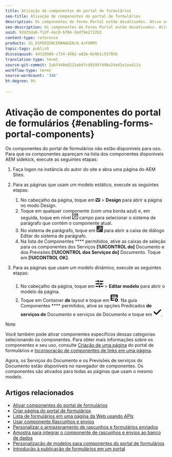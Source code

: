 ```yaml
---
title: Ativação de componentes do portal de formulários
seo-title: Ativação de componentes do portal de formulários
description: Os componentes do Forms Portal estão desativados. Ative os serviços do Documento e os grupos Previsões de serviços do Documento para ativar os componentes do Forms Portal.
seo-description: Os componentes do Forms Portal estão desativados. Ative os serviços do Documento e os grupos Previsões de serviços do Documento para ativar os componentes do Forms Portal.
uuid: 92d25da6-f1df-4ac0-bf84-2edf9e2722b3
content-type: reference
products: SG_EXPERIENCEMANAGER/6.4/FORMS
topic-tags: publish
discoiquuid: 4d318908-c724-4582-a82b-6e9b1c55705b
translation-type: tm+mt
source-git-commit: 2abf448e0231eb6fcd9295f498a24e81e1ead11a
workflow-type: tm+mt
source-wordcount: '346'
ht-degree: 0%

---
```



# Ativação de componentes do portal de formulários {#enabling-forms-portal-components}

Os componentes do portal de formulários não estão disponíveis para uso. Para que os componentes apareçam na lista dos componentes disponíveis AEM sidekick, execute as seguintes etapas:

1. Faça logon na instância do autor do site e abra uma página do AEM Sites.

1. Para as páginas que usam um modelo estático, execute as seguintes etapas:

   1. No cabeçalho da página, toque em ![tela suspensa](assets/canvas-drop-down.png) > **Design** para abrir a página no modo Design.
   1. Toque em qualquer componente (com uma borda azul) e, em seguida, toque em nível ![de](assets/field-level.png) campo para selecionar o sistema de parágrafo que contém o componente atual.
   1. No sistema de parágrafo, toque em ![settings_icon](assets/settings_icon.png) para abrir a caixa de diálogo Editar do sistema de parágrafo.
   1. Na lista de Componentes **** permitidos, ative as caixas de seleção para os componentes dos Serviços **[!UICONTROL do]** Documento e dos Previsões **[!UICONTROL dos Serviços do]** Documento. Toque em **[!UICONTROL OK]**.

1. Para as páginas que usam um modelo dinâmico, execute as seguintes etapas:

   1. No cabeçalho da página, toque em ![Propriedades](assets/properties.png) > **Editar modelo** para abrir o modelo da página.
   1. Toque em Container **de** layout e toque em ![FeedManagement](assets/FeedManagement.png). Na guia Componentes **** permitidos, ative as opções Predicados **de serviços de** Documento e serviços de Documento e toque em ![aem_6_3_forms_save](assets/aem_6_3_forms_save.png).

>[!NOTE]
>
>Você também pode ativar componentes específicos dessas categorias selecionando os componentes. Para obter mais informações sobre os componentes e seu uso, consulte [Criação de uma página](/help/forms/using/creating-form-portal-page.md) do portal de formulários e [Incorporação de componentes de links em uma página](/help/forms/using/embedding-link-component-page.md).

Agora, os Serviços do Documento e os Previsões de serviços do Documento estão disponíveis no navegador de componentes. Os componentes são ativados para todas as páginas que usam o mesmo modelo.

## Artigos relacionados

* [Ativar componentes do portal de formulários](/help/forms/using/enabling-forms-portal-components.md)
* [Criar página do portal de formulários](/help/forms/using/creating-form-portal-page.md)
* [Lista de formulários em uma página da Web usando APIs](/help/forms/using/listing-forms-webpage-using-apis.md)
* [Usar componente Rascunhos e envios](/help/forms/using/draft-submission-component.md)
* [Personalizar o armazenamento de rascunhos e formulários enviados](/help/forms/using/draft-submission-component.md)
* [Amostra para integrar o componente de rascunhos e envios ao banco de dados](/help/forms/using/integrate-draft-submission-database.md)
* [Personalização de modelos para componentes do portal de formulários](/help/forms/using/customizing-templates-forms-portal-components.md)
* [Introdução à publicação de formulários em um portal](/help/forms/using/introduction-publishing-forms.md)
